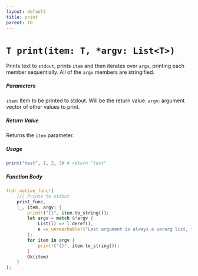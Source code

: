```yaml
---
layout: default
title: print
parent: IO
---
```


# `T print(item: T, *argv: List<T>)`
Prints text to `stdout`, prints `item` and then iterates over `argv`, printing each member sequentially. All of the `argv` members are stringified.

##### Parameters
`item`: Item to be printed to stdout.  Will be the return value.
`argv`: argument vector of other values to print. 

##### Return Value
Returns the `ìtem` parameter.

##### Usage
```r
print("test", 1, 2, 3) # return "test"
```

##### Function Body
```rust
fndr_native_func!(
    /// Prints to stdout
    print_func,
    |_, item, argv| {
        print!("{}", item.to_string());
        let argv = match &*argv {
            List(l) => l.deref(),
            e => unreachable!("Last argument is always a vararg list, found: {:?}", e),
        };
        for item in argv {
            print!("{}", item.to_string());
        }
        Ok(item)
    }
);
```
